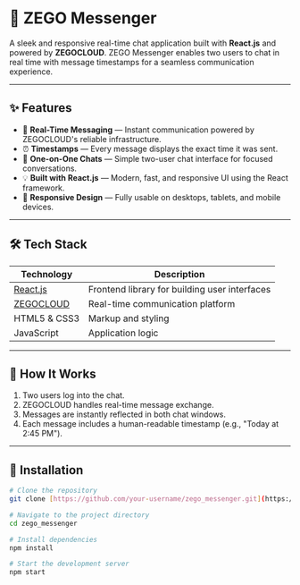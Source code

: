 # 🚀 ZEGO Messenger

A sleek and responsive real-time chat application built with **React.js** and powered by **ZEGOCLOUD**. ZEGO Messenger enables two users to chat in real time with message timestamps for a seamless communication experience.

---

## ✨ Features

- 🔁 **Real-Time Messaging** — Instant communication powered by ZEGOCLOUD's reliable infrastructure.
- ⏰ **Timestamps** — Every message displays the exact time it was sent.
- 🎯 **One-on-One Chats** — Simple two-user chat interface for focused conversations.
- 💡 **Built with React.js** — Modern, fast, and responsive UI using the React framework.
- 📱 **Responsive Design** — Fully usable on desktops, tablets, and mobile devices.

---

## 🛠️ Tech Stack

| Technology | Description |
|------------|-------------|
| [React.js](https://reactjs.org/) | Frontend library for building user interfaces |
| [ZEGOCLOUD](https://www.zegocloud.com/) | Real-time communication platform |
| HTML5 & CSS3 | Markup and styling |
| JavaScript | Application logic |

---

## 🚧 How It Works

1. Two users log into the chat.
2. ZEGOCLOUD handles real-time message exchange.
3. Messages are instantly reflected in both chat windows.
4. Each message includes a human-readable timestamp (e.g., "Today at 2:45 PM").

---

## 🔧 Installation

```bash
# Clone the repository
git clone [https://github.com/your-username/zego_messenger.git](https://github.com/im-vansh/Zego_Messenger.git)

# Navigate to the project directory
cd zego_messenger

# Install dependencies
npm install

# Start the development server
npm start
